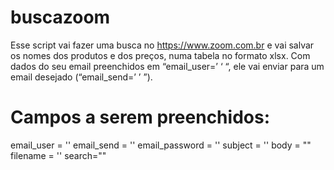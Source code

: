 # buscazoom
Esse script vai fazer uma busca no https://www.zoom.com.br e vai salvar os nomes dos produtos e dos preços, numa tabela no formato xlsx. Com dados do seu email preenchidos em “email_user=’ ‘ “, ele vai enviar para um email desejado (“email_send=’ ’ ”).

# Campos a serem preenchidos:
email_user = ''
email_send = ''
email_password = ''
subject = ''
body = ""
filename = ''
search=""
